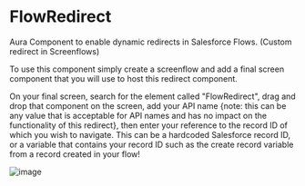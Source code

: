 # FlowRedirect
Aura Component to enable dynamic redirects in Salesforce Flows. (Custom redirect in Screenflows)

To use this component simply create a screenflow and add a final screen component that you will use to host this redirect component. 

On your final screen, search for the element called "FlowRedirect", drag and drop that component on the screen, add your API name {note: this can be any value that is acceptable for API names and has no impact on the functionality of this redirect}, then enter your reference to the record ID of which you wish to navigate. This can be a hardcoded Salesforce record ID, or a variable that contains your record ID such as the create record variable from a record created in your flow! 

![image](https://user-images.githubusercontent.com/58155079/147129409-e926505c-facc-46cf-a5f9-2ef94f2f0111.png)
